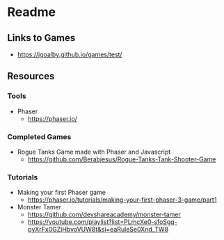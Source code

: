 # Readme

## Links to Games
- https://jgoalby.github.io/games/test/

## Resources

### Tools

- Phaser
  - https://phaser.io/

### Completed Games

- Rogue Tanks Game made with Phaser and Javascript
  - https://github.com/Berabjesus/Rogue-Tanks-Tank-Shooter-Game

### Tutorials

- Making your first Phaser game
  - https://phaser.io/tutorials/making-your-first-phaser-3-game/part1
- Monster Tamer
  - https://github.com/devshareacademy/monster-tamer
  - https://youtube.com/playlist?list=PLmcXe0-sfoSgq-pyXrFx0GZjHbvoVUW8t&si=eaRuleSe0Xnd_TW8

